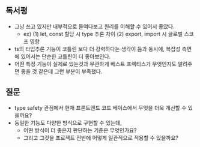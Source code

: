 ## 독서평
- 그냥 쓰고 있지만 내부적으로 들여다보고 원리를 이해할 수 있어서 좋았다.
  - ex) (1) let, const 할당 시 type 추론 차이 (2) export, import 시 글로벌 스코프 영향
- ts의 타입추론 기능이 코틀린 보다 더 강력하다는 생각이 듬과 동시에, 복잡성 측면에 있어서는 단순한 코틀린이 더 좋아보인다.
- 어떤 특정 기능이 실제로 있는것과 무관하게 베스트 프렉티스가 무엇인지도 알려주면 좋을 것 같은데 그런 부분이 부족했다.

## 질문
- type safety 관점에서 현재 프론트엔드 코드 베이스에서 무엇을 더욱 개선할 수 있을까요?
- 동일한 기능도 다양한 방식으로 구현할 수 있는데, 
  - 어떤 방식이 더 좋은지 판단하는 기준은 무엇인가요? 
  - 그리고 그것을 프로젝트 전반에 어떻게 일관적으로 적용할 수 있을까요?
